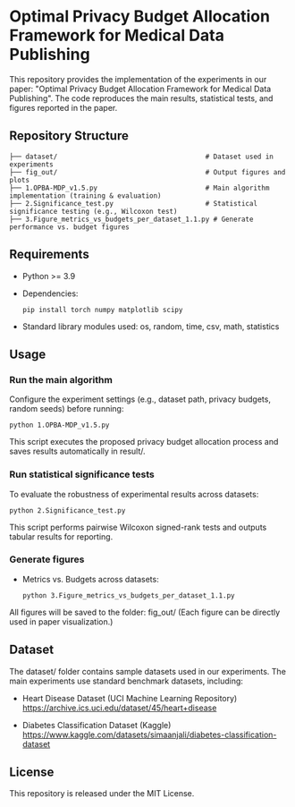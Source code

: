# Optimal Privacy Budget Allocation Framework for Medical Data Publishing

This repository provides the implementation of the experiments in our paper: "Optimal Privacy Budget Allocation Framework for Medical Data Publishing". The code reproduces the main results, statistical tests, and figures reported in the paper.

## Repository Structure

```
├── dataset/                                     # Dataset used in experiments
├── fig_out/                                     # Output figures and plots
├── 1.OPBA-MDP_v1.5.py                           # Main algorithm implementation (training & evaluation)
├── 2.Significance_test.py                       # Statistical significance testing (e.g., Wilcoxon test)
├── 3.Figure_metrics_vs_budgets_per_dataset_1.1.py # Generate performance vs. budget figures

```

## Requirements

* Python >= 3.9

* Dependencies:

  ```
  pip install torch numpy matplotlib scipy
  ```

* Standard library modules used:
  os, random, time, csv, math, statistics

## Usage

### Run the main algorithm

Configure the experiment settings (e.g., dataset path, privacy budgets, random seeds) before running:

```
python 1.OPBA-MDP_v1.5.py
```

This script executes the proposed privacy budget allocation process and saves results automatically in result/.

### Run statistical significance tests

To evaluate the robustness of experimental results across datasets:

```
python 2.Significance_test.py
```

This script performs pairwise Wilcoxon signed-rank tests and outputs tabular results for reporting.

### Generate figures

* Metrics vs. Budgets across datasets:

  ```
  python 3.Figure_metrics_vs_budgets_per_dataset_1.1.py
  ```

All figures will be saved to the folder: fig_out/
(Each figure can be directly used in paper visualization.)

## Dataset

The dataset/ folder contains sample datasets used in our experiments.
The main experiments use standard benchmark datasets, including:

* Heart Disease Dataset (UCI Machine Learning Repository) https://archive.ics.uci.edu/dataset/45/heart+disease

* Diabetes Classification Dataset (Kaggle) https://www.kaggle.com/datasets/simaanjali/diabetes-classification-dataset

## License

This repository is released under the MIT License.
